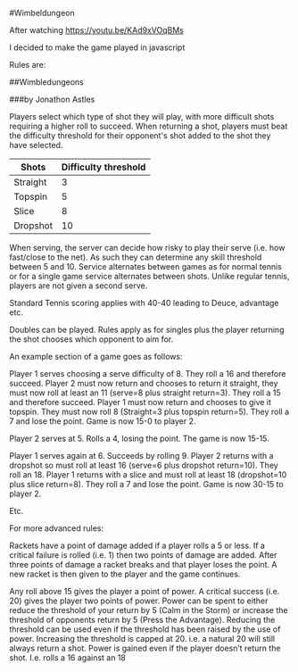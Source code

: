 #Wimbeldungeon

After watching https://youtu.be/KAd9xVOqBMs

I decided to make the game played in javascript

Rules are:

##Wimbledungeons

###by Jonathon Astles

Players select which type of shot they will play, with more difficult shots requiring a higher roll to succeed. When returning a shot, players must beat the difficulty threshold for their opponent's shot added to the shot they have selected.

| Shots | Difficulty threshold |
| ----- | ---------------------|
| Straight | 3 |
| Topspin | 5 |
| Slice | 8 |
| Dropshot | 10 |

When serving, the server can decide how risky to play their serve (i.e. how fast/close to the net). As such they can determine any skill threshold between 5 and 10. Service alternates between games as for normal tennis or for a single game service alternates between shots. Unlike regular tennis, players are not given a second serve.

Standard Tennis scoring applies with 40-40 leading to Deuce, advantage etc.

Doubles can be played. Rules apply as for singles plus the player returning the shot chooses which opponent to aim for.

An example section of a game goes as follows:

Player 1 serves choosing a serve difficulty of 8. They roll a 16 and therefore succeed. Player 2 must now return and chooses to return it straight, they must now roll at least an 11 (serve=8 plus straight return=3). They roll a 15 and therefore succeed. Player 1 must now return and chooses to give it topspin. They must now roll 8 (Straight=3 plus topspin return=5). They roll a 7 and lose the point. Game is now 15-0 to player 2.

Player 2 serves at 5. Rolls a 4, losing the point. The game is now 15-15.

Player 1 serves again at 6. Succeeds by rolling 9. Player 2 returns with a dropshot so must roll at least 16 (serve=6 plus dropshot return=10). They roll an 18. Player 1 returns with a slice and must roll at least 18 (dropshot=10 plus slice return=8). They roll a 7 and lose the point. Game is now 30-15 to player 2.

Etc.

For more advanced rules:

Rackets have a point of damage added if a player rolls a 5 or less. If a critical failure is rolled (i.e. 1) then two points of damage are added. After three points of damage a racket breaks and that player loses the point. A new racket is then given to the player and the game continues.

Any roll above 15 gives the player a point of power. A critical success (i.e. 20) gives the player two points of power. Power can be spent to either reduce the threshold of your return by 5 (Calm in the Storm) or increase the threshold of opponents return by 5 (Press the Advantage). Reducing the threshold can be used even if the threshold has been raised by the use of power. Increasing the threshold is capped at 20. i.e. a natural 20 will still always return a shot. Power is gained even if the player doesn’t return the shot. I.e. rolls a 16 against an 18 
